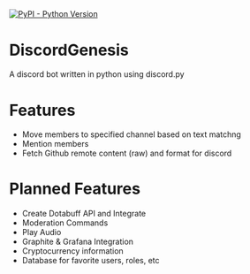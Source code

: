 ##
[![PyPI - Python Version](https://img.shields.io/pypi/pyversions/Django.svg)](https://github.com/complexitydev/DiscordGenesis)

# DiscordGenesis

A discord bot written in python using discord.py

# Features

* Move members to specified channel based on text matchng
* Mention members
* Fetch Github remote content (raw) and format for discord

# Planned Features

* Create Dotabuff API and Integrate
* Moderation Commands
* Play Audio
* Graphite & Grafana Integration
* Cryptocurrency information
* Database for favorite users, roles, etc
